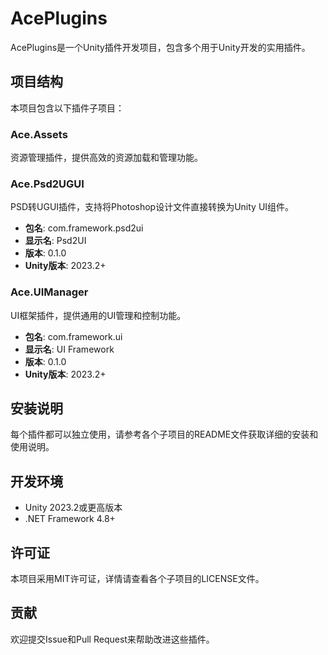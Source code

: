 # AcePlugins

AcePlugins是一个Unity插件开发项目，包含多个用于Unity开发的实用插件。

## 项目结构

本项目包含以下插件子项目：

### Ace.Assets
资源管理插件，提供高效的资源加载和管理功能。

### Ace.Psd2UGUI
PSD转UGUI插件，支持将Photoshop设计文件直接转换为Unity UI组件。
- **包名**: com.framework.psd2ui
- **显示名**: Psd2UI
- **版本**: 0.1.0
- **Unity版本**: 2023.2+

### Ace.UIManager
UI框架插件，提供通用的UI管理和控制功能。
- **包名**: com.framework.ui
- **显示名**: UI Framework
- **版本**: 0.1.0
- **Unity版本**: 2023.2+

## 安装说明

每个插件都可以独立使用，请参考各个子项目的README文件获取详细的安装和使用说明。

## 开发环境

- Unity 2023.2或更高版本
- .NET Framework 4.8+

## 许可证

本项目采用MIT许可证，详情请查看各个子项目的LICENSE文件。

## 贡献

欢迎提交Issue和Pull Request来帮助改进这些插件。